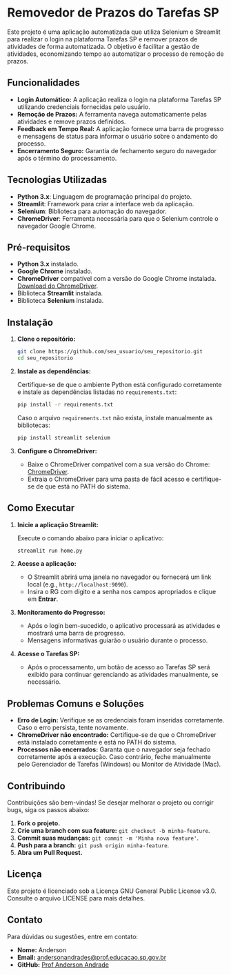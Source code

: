 # Removedor de Prazos do Tarefas SP

Este projeto é uma aplicação automatizada que utiliza Selenium e Streamlit para realizar o login na plataforma Tarefas SP e remover prazos de atividades de forma automatizada. O objetivo é facilitar a gestão de atividades, economizando tempo ao automatizar o processo de remoção de prazos.

## Funcionalidades

- **Login Automático:** A aplicação realiza o login na plataforma Tarefas SP utilizando credenciais fornecidas pelo usuário.
- **Remoção de Prazos:** A ferramenta navega automaticamente pelas atividades e remove prazos definidos.
- **Feedback em Tempo Real:** A aplicação fornece uma barra de progresso e mensagens de status para informar o usuário sobre o andamento do processo.
- **Encerramento Seguro:** Garantia de fechamento seguro do navegador após o término do processamento.

## Tecnologias Utilizadas

- **Python 3.x**: Linguagem de programação principal do projeto.
- **Streamlit**: Framework para criar a interface web da aplicação.
- **Selenium**: Biblioteca para automação do navegador.
- **ChromeDriver**: Ferramenta necessária para que o Selenium controle o navegador Google Chrome.

## Pré-requisitos

- **Python 3.x** instalado.
- **Google Chrome** instalado.
- **ChromeDriver** compatível com a versão do Google Chrome instalada. [Download do ChromeDriver](https://chromedriver.chromium.org/downloads).
- Biblioteca **Streamlit** instalada.
- Biblioteca **Selenium** instalada.

## Instalação

1. **Clone o repositório:**

   ```bash
   git clone https://github.com/seu_usuario/seu_repositorio.git
   cd seu_repositorio
   ```

2. **Instale as dependências:**

   Certifique-se de que o ambiente Python está configurado corretamente e instale as dependências listadas no `requirements.txt`:

   ```bash
   pip install -r requirements.txt
   ```

   Caso o arquivo `requirements.txt` não exista, instale manualmente as bibliotecas:

   ```bash
   pip install streamlit selenium
   ```

3. **Configure o ChromeDriver:**

   - Baixe o ChromeDriver compatível com a sua versão do Chrome: [ChromeDriver](https://chromedriver.chromium.org/downloads).
   - Extraia o ChromeDriver para uma pasta de fácil acesso e certifique-se de que está no PATH do sistema.

## Como Executar

1. **Inicie a aplicação Streamlit:**

   Execute o comando abaixo para iniciar o aplicativo:

   ```bash
   streamlit run home.py
   ```

2. **Acesse a aplicação:**

   - O Streamlit abrirá uma janela no navegador ou fornecerá um link local (e.g., `http://localhost:9090`).
   - Insira o RG com dígito e a senha nos campos apropriados e clique em **Entrar**.

3. **Monitoramento do Progresso:**

   - Após o login bem-sucedido, o aplicativo processará as atividades e mostrará uma barra de progresso.
   - Mensagens informativas guiarão o usuário durante o processo.

4. **Acesse o Tarefas SP:**

   - Após o processamento, um botão de acesso ao Tarefas SP será exibido para continuar gerenciando as atividades manualmente, se necessário.

## Problemas Comuns e Soluções

- **Erro de Login:** Verifique se as credenciais foram inseridas corretamente. Caso o erro persista, tente novamente.
- **ChromeDriver não encontrado:** Certifique-se de que o ChromeDriver está instalado corretamente e está no PATH do sistema.
- **Processos não encerrados:** Garanta que o navegador seja fechado corretamente após a execução. Caso contrário, feche manualmente pelo Gerenciador de Tarefas (Windows) ou Monitor de Atividade (Mac).

## Contribuindo

Contribuições são bem-vindas! Se desejar melhorar o projeto ou corrigir bugs, siga os passos abaixo:

1. **Fork o projeto.**
2. **Crie uma branch com sua feature:** `git checkout -b minha-feature`.
3. **Commit suas mudanças:** `git commit -m 'Minha nova feature'`.
4. **Push para a branch:** `git push origin minha-feature`.
5. **Abra um Pull Request.**

## Licença

Este projeto é licenciado sob a Licença GNU General Public License v3.0. Consulte o arquivo LICENSE para mais detalhes.

## Contato

Para dúvidas ou sugestões, entre em contato:

- **Nome:** Anderson
- **Email:** andersonandrades@prof.educacao.sp.gov.br
- **GitHub:** [Prof Anderson Andrade](https://github.com/ProfAndersonAndrade)
